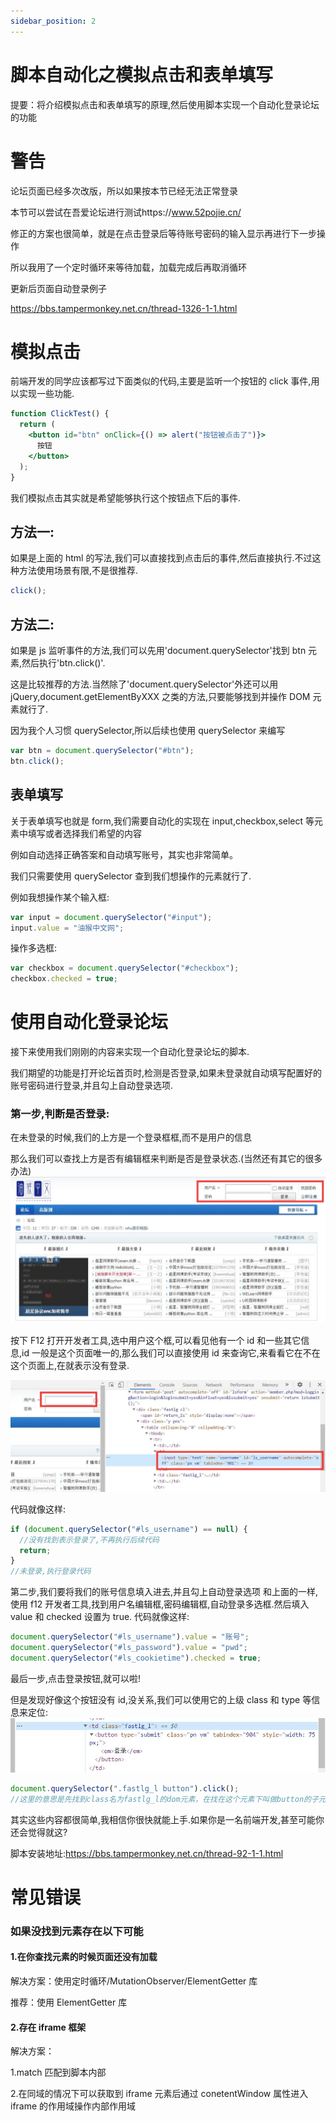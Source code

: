 ```yaml
---
sidebar_position: 2
---
```


# 脚本自动化之模拟点击和表单填写

提要：将介绍模拟点击和表单填写的原理,然后使用脚本实现一个自动化登录论坛的功能

# 警告

论坛页面已经多次改版，所以如果按本节已经无法正常登录

本节可以尝试在吾爱论坛进行测试https://www.52pojie.cn/

修正的方案也很简单，就是在点击登录后等待账号密码的输入显示再进行下一步操作

所以我用了一个定时循环来等待加载，加载完成后再取消循环

更新后页面自动登录例子

https://bbs.tampermonkey.net.cn/thread-1326-1-1.html

# 模拟点击

前端开发的同学应该都写过下面类似的代码,主要是监听一个按钮的 click 事件,用以实现一些功能.

```jsx live
function ClickTest() {
  return (
    <button id="btn" onClick={() => alert("按钮被点击了")}>
      按钮
    </button>
  );
}
```

我们模拟点击其实就是希望能够执行这个按钮点下后的事件.

## 方法一:

如果是上面的 html 的写法,我们可以直接找到点击后的事件,然后直接执行.不过这种方法使用场景有限,不是很推荐.

```js
click();
```

## 方法二:

如果是 js 监听事件的方法,我们可以先用'document.querySelector'找到 btn 元素,然后执行'btn.click()'.

这是比较推荐的方法.当然除了'document.querySelector'外还可以用 jQuery,document.getElementByXXX 之类的方法,只要能够找到并操作 DOM 元素就行了.

因为我个人习惯 querySelector,所以后续也使用 querySelector 来编写

```js
var btn = document.querySelector("#btn");
btn.click();
```

## 表单填写

关于表单填写也就是 form,我们需要自动化的实现在 input,checkbox,select 等元素中填写或者选择我们希望的内容

例如自动选择正确答案和自动填写账号，其实也非常简单。

我们只需要使用 querySelector 查到我们想操作的元素就行了.

例如我想操作某个输入框:

```js
var input = document.querySelector("#input");
input.value = "油猴中文网";
```

操作多选框:

```js
var checkbox = document.querySelector("#checkbox");
checkbox.checked = true;
```

# 使用自动化登录论坛

接下来使用我们刚刚的内容来实现一个自动化登录论坛的脚本.

我们期望的功能是打开论坛首页时,检测是否登录,如果未登录就自动填写配置好的账号密码进行登录,并且勾上自动登录选项.

### 第一步,判断是否登录:

在未登录的时候,我们的上方是一个登录框框,而不是用户的信息

那么我们可以查找上方是否有编辑框来判断是否是登录状态.(当然还有其它的很多办法)
![demo](./img/02/main-page.jpg)

按下 F12 打开开发者工具,选中用户这个框,可以看见他有一个 id 和一些其它信息,id 一般是这个页面唯一的,那么我们可以直接使用 id 来查询它,来看看它在不在这个页面上,在就表示没有登录.

![demo](./img/02/input-position.jpg)

代码就像这样:

```js
if (document.querySelector("#ls_username") == null) {
  //没有找到表示登录了,不再执行后续代码
  return;
}
//未登录,执行登录代码
```

第二步,我们要将我们的账号信息填入进去,并且勾上自动登录选项
和上面的一样,使用 f12 开发者工具,找到用户名编辑框,密码编辑框,自动登录多选框.然后填入 value 和 checked 设置为 true.
代码就像这样:

```js
document.querySelector("#ls_username").value = "账号";
document.querySelector("#ls_password").value = "pwd";
document.querySelector("#ls_cookietime").checked = true;
```

最后一步,点击登录按钮,就可以啦!

但是发现好像这个按钮没有 id,没关系,我们可以使用它的上级 class 和 type 等信息来定位:
![demo](./img/02/input-development.jpg)

```js
document.querySelector(".fastlg_l button").click();
//这里的意思是先找到class名为fastlg_l的dom元素，在找在这个元素下叫做button的子元素
```

其实这些内容都很简单,我相信你很快就能上手.如果你是一名前端开发,甚至可能你还会觉得就这?

脚本安装地址:https://bbs.tampermonkey.net.cn/thread-92-1-1.html

# 常见错误

### 如果没找到元素存在以下可能

#### 1.在你查找元素的时候页面还没有加载

解决方案：使用定时循环/MutationObserver/ElementGetter 库

推荐：使用 ElementGetter 库

#### 2.存在 iframe 框架

解决方案：

1.match 匹配到脚本内部

2.在同域的情况下可以获取到 iframe 元素后通过 conetentWindow 属性进入 iframe 的作用域操作内部作用域
